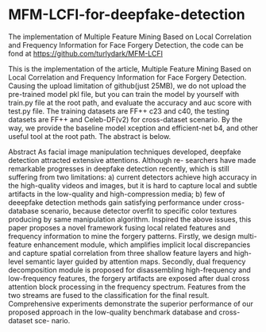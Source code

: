 # MFM-LCFI-for-deepfake-detection
The implementation of Multiple Feature Mining Based on Local Correlation and Frequency Information for Face Forgery Detection, the code can be fond at https://github.com/turlydark/MFM-LCFI
 
This is the implementation of the article, Multiple Feature Mining Based on Local Correlation and Frequency Information for Face Forgery Detection. Causing the upload limitation of github(just 25MB), we do not upload the pre-trained model pkl file, but you can train the model by yourself with train.py file at the root path, and evaluate the accuracy and auc score with test.py file. The training datasets are FF++ c23 and c40, the testing datasets are FF++ and Celeb-DF(v2) for cross-dataset scenario. By the way, we provide the baseline model xception and efficient-net b4, and other useful tool at the root path. The abstract is below.


Abstract
As facial image manipulation techniques developed, deepfake detection attracted extensive attentions. Although re- searchers have made remarkable progresses in deepfake detection recently, which is still suffering from two limitations: a) current detectors achieve high accuracy in the high-quality videos and images, but it is hard to capture local and subtle artifacts in the low-quality and high-compression media; b) few of deeepfake detection methods gain satisfying performance under cross- database scenario, because detector overfit to specific color textures producing by same manipulation algorithm. Inspired the above issues, this paper proposes a novel framework fusing local related features and frequency information to mine the forgery patterns. Firstly, we design multi-feature enhancement module, which amplifies implicit local discrepancies and capture spatial correlation from three shallow feature layers and high- level semantic layer guided by attention maps. Secondly, dual frequency decomposition module is proposed for disassembling high-frequency and low-frequency features, the forgery artifacts are exposed after dual cross attention block processing in the frequency spectrum. Features from the two streams are fused to the classification for the final result. Comprehensive experiments demonstrate the superior performance of our proposed approach in the low-quality benchmark database and cross-dataset sce- nario.
